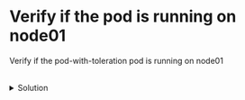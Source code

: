 # Verify if the pod is running on node01

Verify if the pod-with-toleration pod is running on node01

<br>
<details><summary>Solution</summary>
<br>

```bash
kubectl get pod pod-with-toleration -o wide

```{{exec}}

The output should show that the pod is scheduled on node01. If the pod is running on node01, it means the toleration worked correctly.

</details>